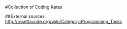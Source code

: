 #Collection of Coding Katas

##External sources
http://rosettacode.org/wiki/Category:Programming_Tasks